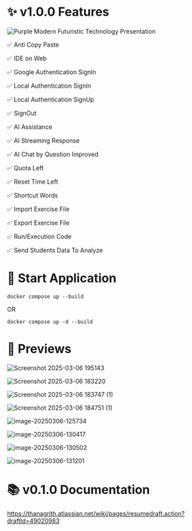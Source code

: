 # ✨ v1.0.0 Features 

![Purple Modern Futuristic Technology Presentation](https://github.com/user-attachments/assets/703e5e76-a130-47ab-b683-76e47dc1d257)

✅ Anti Copy Paste

✅ IDE on Web

✅ Google Authentication SignIn

✅ Local Authentication SignIn

✅ Local Authentication SignUp

✅ SignOut

✅ AI Assistance

✅ AI Streaming Response

✅ AI Chat by Question Improved

✅ Quota Left

✅ Reset Time Left

✅ Shortcut Words

✅ Import Exercise File


✅ Export Exercise File

✅ Run/Execution Code

✅ Send Students Data To Analyze

# 🚀 Start Application

```
docker compose up --build
```
OR
```
docker compose up -d --build
```

# 👀 Previews

![Screenshot 2025-03-06 195143](https://github.com/user-attachments/assets/dbf322e0-a294-4d7a-b96c-fbdddb014ae3)

![Screenshot 2025-03-06 183220](https://github.com/user-attachments/assets/c6bff014-f808-4f23-8f05-63fb49397483)

![Screenshot 2025-03-06 183747 (1)](https://github.com/user-attachments/assets/64f233a9-8b1b-4ca0-b0b1-c3269d1ca519)

![Screenshot 2025-03-06 184751 (1)](https://github.com/user-attachments/assets/316c340f-a168-4fd4-bdb6-2a2188d61c6e)

![image-20250306-125734](https://github.com/user-attachments/assets/e28677d7-e1fc-4369-952e-44c37ef0f063)

![image-20250306-130417](https://github.com/user-attachments/assets/3b199d30-cd07-455f-81e8-28c10c5d284a)

![image-20250306-130502](https://github.com/user-attachments/assets/2aeaf301-e53f-4723-b1f5-aca16f18b07b)

![image-20250306-131201](https://github.com/user-attachments/assets/6782dab2-41ca-4ea9-b5c5-2787f6d82b03)


# 📚 v0.1.0 Documentation
https://thanagrith.atlassian.net/wiki/pages/resumedraft.action?draftId=49020983
